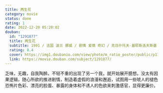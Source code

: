 ```yaml
---
title: 两生花
category: movie
status: done
rating: 1
date: 2022-12-20 05:20:02
douban:
  id: "1291877"
  title: 两生花
  subtitle: 1991 / 法国 波兰 挪威 / 剧情 爱情 奇幻 / 克日什托夫·基耶斯洛夫斯基 / 伊莲娜·雅各布 哈丽娜·格雷格拉谢夫斯卡
  rating: 8.4
  cover: https://img1.doubanio.com/view/photo/m_ratio_poster/public/p1185086170.jpg
  link: https://movie.douban.com/subject/1291877/
---
```


乏味，无趣，自我陶醉。不轻不重的出现了另一个我，就开始展开臆想。没太有因果逻辑，随心所欲的推进剧情，制造着虚假的浪漫和邂逅，试图用一些唬人的褪色恐怖片色彩、漂亮的脸蛋、暴露的身体和不诱人的色欲来刺激感官，显得更廉价。